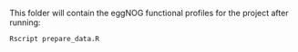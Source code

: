 This folder will contain the eggNOG functional profiles for the project after
running:

```
Rscript prepare_data.R
```
